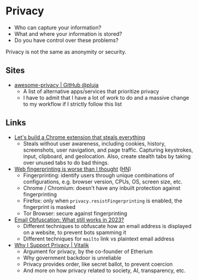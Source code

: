 # Privacy

- Who can capture your information?
- What and where your information is stored?
- Do you have control over these problems?

Privacy is not the same as anonymity or security.

## Sites

- [awesome-privacy | GitHub @pluja](https://github.com/pluja/awesome-privacy)
  - A list of alternative apps/services that prioritize privacy
  - I have to admit that I have a lot of work to do and a massive change to my
    workflow if I strictly follow this list

## Links

- [Let's build a Chrome extension that steals everything](https://mattfrisbie.substack.com/p/spy-chrome-extension)
  - Steals without user awareness, including cookies, history, screenshots, user
    navigation, and page traffic. Capturing keystrokes, input, clipboard, and
    geolocation. Also, create stealth tabs by taking over unused tabs to do bad
    things.
- [Web fingerprinting is worse than I thought](https://www.bitestring.com/posts/2023-03-19-web-fingerprinting-is-worse-than-I-thought.html)
  ([HN](https://news.ycombinator.com/item?id=35243355))
  - Fingerprinting: identify users through unique combinations of
    configurations, e.g. browser version, CPUs, OS, screen size, etc.
  - Chrome / Chromium: doesn't have any inbuilt protection against
    fingerprinting
  - Firefox: only when `privacy.resistFingerprinting` is enabled, the
    fingerprint is masked
  - Tor Browser: secure against fingerprinting
- [Email Obfuscation: What still works in 2023?](https://spencermortensen.com/articles/email-obfuscation/)
  - Different techniques to obfuscate how an email address is displayed on a
    website, to prevent bots spamming it
  - Different techniques for `mailto` link vs plaintext email address
- [Why I Support Privacy | Vitalik](https://vitalik.eth.limo/general/2025/04/14/privacy.html)
  - Argument for privacy, by the co-founder of Etherium
  - Why government backdoor is unreliable
  - Privacy provides order, like secret ballot, to prevent coercion
  - And more on how privacy related to society, AI, transparency, etc.
